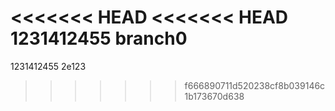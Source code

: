 <<<<<<< HEAD
<<<<<<< HEAD
1231412455 branch0
=======

1231412455
2e123

>>>>>>> f666890711d520238cf8b039146c1b173670d638
